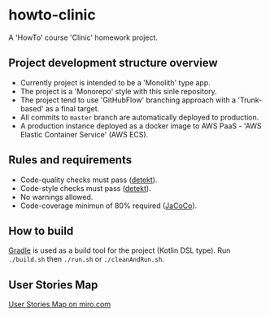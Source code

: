 # howto-clinic
A 'HowTo' course 'Clinic' homework project.

## Project development structure overview
- Currently project is intended to be a 'Monolith' type app.
- The project is a 'Monorepo' style with this sinle repository.
- The project tend to use 'GitHubFlow' branching approach with a 'Trunk-based' as a final target.
- All commits to `master` branch are automatically deployed to production.
- A production instance deployed as a docker image to AWS PaaS - 'AWS Elastic Container Service' (AWS ECS).

## Rules and requirements
- Code-quality checks must pass ([detekt](https://github.com/detekt/detekt)).
- Code-style checks must pass ([detekt](https://github.com/detekt/detekt)).
- No warnings allowed.
- Code-coverage minimun of 80% required ([JaCoCo](https://github.com/jacoco/jacoco)).

## How to build
[Gradle](https://gradle.org/) is used as a build tool for the project (Kotlin DSL type).
Run `./build.sh` then `./run.sh` or `./cleanAndRun.sh`.

## User Stories Map
[User Stories Map on miro.com](https://miro.com/app/board/o9J_l4Nx82Q=/)

